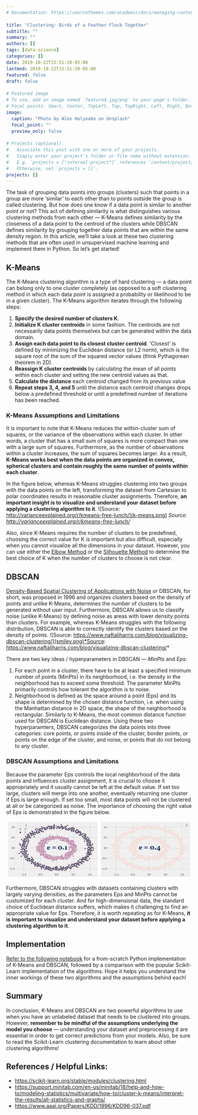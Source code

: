```yaml
---
# Documentation: https://sourcethemes.com/academic/docs/managing-content/

title: "Clustering: Birds of a Feather Flock Together"
subtitle: ""
summary: ""
authors: []
tags: [data-science]
categories: []
date: 2019-10-22T15:51:20-05:00
lastmod: 2019-10-22T15:51:20-05:00
featured: false
draft: false

# Featured image
# To use, add an image named `featured.jpg/png` to your page's folder.
# Focal points: Smart, Center, TopLeft, Top, TopRight, Left, Right, BottomLeft, Bottom, BottomRight.
image:
  caption: "Photo by Alex Holyoake on Unsplash"
  focal_point: ""
  preview_only: false

# Projects (optional).
#   Associate this post with one or more of your projects.
#   Simply enter your project's folder or file name without extension.
#   E.g. `projects = ["internal-project"]` references `content/project/deep-learning/index.md`.
#   Otherwise, set `projects = []`.
projects: []
---
```

The task of grouping data points into groups (clusters) such that points in a group are more ‘similar’ to each other than to points outside the group is called clustering. But how does one know if a data point is similar to another point or not? This act of defining similarity is what distinguishes various clustering methods from each other — K-Means defines similarity by the closeness of a data point to the centroid of the clusters while DBSCAN defines similarity by grouping together data points that are within the same density region.
In this article, we’ll take a look at these two clustering methods that are often used in unsupervised machine learning and implement them in Python. So let’s get started!

## K-Means
The K-Means clustering algorithm is a type of hard clustering — a data point can belong only to one cluster completely (as opposed to a soft clustering method in which each data point is assigned a probability or likelihood to be in a given cluster).
The K-Means algorithm iterates through the following steps:
1. **Specify the desired number of clusters K**.
2. **Initialize K cluster centroids** in some fashion. The centroids are not necessarily data points themselves but can be generated within the data domain.
3. **Assign each data point to its closest cluster centroid**. ‘Closest’ is defined by minimizing the Euclidean distance (or L2 norm), which is the square root of the sum of the squared vector values (think Pythagorean theorem in 2D).
4. **Reassign K cluster centroids** by calculating the mean of all points within each cluster and setting the new centroid values as that.
5. **Calculate the distance** each centroid changed from its previous value
6. **Repeat steps 3, 4, and 5** until the distance each centroid changes drops below a predefined threshold or until a predefined number of iterations has been reached.

### K-Means Assumptions and Limitations
It is important to note that K-Means reduces the within-cluster sum of squares, or the variance of the observations within each cluster. In other words, a cluster that has a small sum of squares is more compact than one with a large sum of squares. Furthermore, as the number of observations within a cluster increases, the sum of squares becomes larger. As a result, **K-Means works best when the data points are organized in convex, spherical clusters and contain roughly the same number of points within each cluster**.

In the figure below, whereas K-Means struggles clustering into two groups with the data points on the left, transforming the dataset from Cartesian to polar coordinates results in reasonable cluster assignments. Therefore, **an important insight is to visualize and understand your dataset before applying a clustering algorithm to it**.
![Source: http://varianceexplained.org/r/kmeans-free-lunch/](k-means.png) *Source: http://varianceexplained.org/r/kmeans-free-lunch/*

Also, since K-Means requires the number of clusters to be predefined, choosing the correct value for K is important but also difficult, especially when you cannot visualize all the dimensions in your dataset. However, you can use either the [Elbow Method](https://en.wikipedia.org/wiki/Elbow_method_(clustering)) or the [Silhouette Method](https://en.wikipedia.org/wiki/Silhouette_(clustering)) to determine the best choice of K when the number of clusters to choose is not clear.

## DBSCAN
[Density-Based Spatial Clustering of Applications with Noise](https://www.aaai.org/Papers/KDD/1996/KDD96-037.pdf) or DBSCAN, for short, was proposed in 1996 and organizes clusters based on the density of points and unlike K-Means, determines the number of clusters to be generated without user input. Furthermore, DBSCAN allows us to classify noise (unlike K-Means) by defining noise as areas with lower density points than clusters. For example, whereas K-Means struggles with the following distribution, DBSCAN is able to correctly identify the clusters based on the density of points.
![Source: https://www.naftaliharris.com/blog/visualizing-dbscan-clustering/](smiley.png)*Source: https://www.naftaliharris.com/blog/visualizing-dbscan-clustering/*

There are two key ideas / hyperparameters in DBSCAN — *MinPts* and *Eps*:
1. For each point in a cluster, there have to be at least a specified minimum number of points (MinPts) in its neighborhood, i.e. the density in the neighborhood has to exceed some threshold. The parameter MinPts primarily controls how tolerant the algorithm is to noise.
2. Neighborhood is defined as the space around a point (Eps) and its shape is determined by the chosen distance function, i.e. when using the Manhattan distance in 2D space, the shape of the neighborhood is rectangular. Similarly to K-Means, the most common distance function used for DBSCAN is Euclidean distance.
Using these two hyperparamters, DBSCAN categorizes the data points into three categories: core points, or points inside of the cluster, border points, or points on the edge of the cluster, and noise, or points that do not belong to any cluster.

### DBSCAN Assumptions and Limitations
Because the parameter Eps controls the local neighborhood of the data points and influences cluster assignment, it is crucial to choose it appropriately and it usually cannot be left at the default value. If set too large, clusters will merge into one another, eventually returning one cluster if Eps is large enough. If set too small, most data points will not be clustered at all or be categorized as noise. The importance of choosing the right value of Eps is demonstrated in the figure below.

![Effect of varying epsilson parameter](eps-compare.png)

Furthermore, DBSCAN struggles with datasets containing clusters with largely varying densities, as the parameters Eps and MinPts cannot be customized for each cluster. And for high-dimensional data, the standard choice of Euclidean distance suffers, which makes it challenging to find an appropriate value for Eps. Therefore, it is worth repeating as for K-Means, **it is important to visualize and understand your dataset before applying a clustering algorithm to it**.

## Implementation
[Refer to the following notebook](https://github.com/jissac/ScratchML/blob/master/Clustering.ipynb) for a from-scratch Python implementation of K-Means and DBSCAN, followed by a comparison with the popular Scikit-Learn implementation of the algorithms. Hope it helps you understand the inner workings of these two algorithms and the assumptions behind each!

## Summary
In conclusion, K-Means and DBSCAN are two powerful algorithms to use when you have an unlabeled dataset that needs to be clustered into groups. However, **remember to be mindful of the assumptions underlying the model you choose** — understanding your dataset and preprocessing it are essential in order to get correct predictions from your models. Also, be sure to read the Scikit-Learn clustering documentation to learn about other clustering algorithms!

## References / Helpful Links:
- https://scikit-learn.org/stable/modules/clustering.html
- https://support.minitab.com/en-us/minitab/18/help-and-how-to/modeling-statistics/multivariate/how-to/cluster-k-means/interpret-the-results/all-statistics-and-graphs/
- https://www.aaai.org/Papers/KDD/1996/KDD96-037.pdf